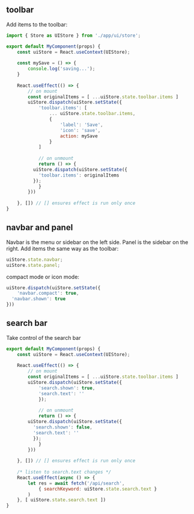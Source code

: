 ## toolbar

Add items to the toolbar:

```jsx
import { Store as UIStore } from './app/ui/store';

export default MyComponent(props) {
	const uiStore = React.useContext(UIStore);
	
	const mySave = () => {
		console.log('saving...');
	}
	
	React.useEffect(() => {
		// on mount
		const originalItems = [ ...uiStore.state.toolbar.items ]
		uiStore.dispatch(uiStore.setState({
			'toolbar.items': [
				... uiStore.state.toolbar.items,
				{
					'label': 'Save',
					'icon': 'save',
					action: mySave
				}
			]
		
			// on unmount
			return () => {
          uiStore.dispatch(uiStore.setState({
          	'toolbar.items': originalItems
          });
			}
		}))		
		
	}, []) // [] ensures effect is run only once
}
```

## navbar and panel

Navbar is the menu or sidebar on the left side. Panel is the sidebar on the right. Add items the same way as the toolbar:

```jsx
uiStore.state.navbar;
uiStore.state.panel;
```
compact mode or icon mode:

```jsx
uiStore.dispatch(uiStore.setState({
	'navbar.compact': true,
  'navbar.shown': true
}))
```

## search bar

Take control of the search bar

```jsx
export default MyComponent(props) {
	const uiStore = React.useContext(UIStore);
	
	React.useEffect(() => {
		// on mount
		const originalItems = [ ...uiStore.state.toolbar.items ]
		uiStore.dispatch(uiStore.setState({
			'search.shown': true,
			'search.text': ''
			});
		
			// on unmount
			return () => {
        uiStore.dispatch(uiStore.setState({
          'search.shown': false,
          'search.text': ''
          });
			}
		}))		
		
	}, []) // [] ensures effect is run only once
	
	/* listen to search.text changes */
	React.useEffect(async () => {
		let res = await fetch('/api/search',
			{ searchKeyword: uiStore.state.search.text }
		)
	}, [ uiStore.state.search.text ])
}
```